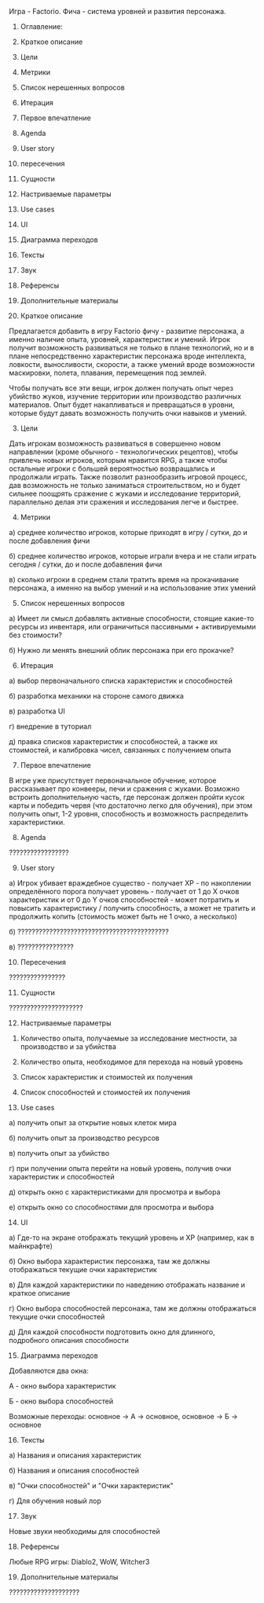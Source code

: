 Игра - Factorio. Фича - система уровней и развития персонажа.

1. Оглавление:

2. Краткое описание

3. Цели

4. Метрики

5. Список нерешенных вопросов

6. Итерация

7. Первое впечатление

8. Agenda

9. User story

10. пересечения

11. Сущности

12. Настриваемые параметры

13. Use cases

14. UI

15. Диаграмма переходов

16. Тексты

17. Звук

18. Референсы

19. Дополнительные материалы



2. Краткое описание

Предлагается добавить в игру Factorio фичу - развитие персонажа, а именно наличие опыта, уровней, характеристик и умений. Игрок получит возможность развиваться не только в плане технологий,
но и в плане непосредственно характеристик персонажа вроде интеллекта, ловкости, выносливости, скорости, а также умений вроде возможности маскировки, полета, плавания, перемещения под землей.

Чтобы получать все эти вещи, игрок должен получать опыт через убийство жуков, изучение территории или производство различных материалов. Опыт будет накапливаться и превращаться в уровни, которые
будут давать возможность получить очки навыков и умений.

3. Цели

Дать игрокам возможность развиваться в совершенно новом направлении (кроме обычного - технологических рецептов), чтобы привлечь новых игроков, которым нравится RPG, а также чтобы остальные игроки
с большей вероятностью возвращались и продолжали играть. Также позволит разнообразить игровой процесс, дав возможность не только заниматься строительством, но и будет сильнее поощрять сражение с
жуками и исследование территорий, параллельно делая эти сражения и исследования легче и быстрее.

4. Метрики

а) среднее количество игроков, которые приходят в игру / сутки, до и после добавления фичи

б) среднее количество игроков, которые играли вчера и не стали играть сегодня / сутки, до и после добавления фичи

в) сколько игроки в среднем стали тратить время на прокачивание персонажа, а именно на выбор умений и на использование этих умений

5. Список нерешенных вопросов

а) Имеет ли смысл добавлять активные способности, стоящие какие-то ресурсы из инвентаря, или ограничиться пассивными + активируемыми без стоимости?

б) Нужно ли менять внешний облик персонажа при его прокачке?

6. Итерация

а) выбор первоначального списка характеристик и способностей

б) разработка механики на стороне самого движка

в) разработка UI

г) внедрение в туториал

д) правка списков характеристик и способностей, а также их стоимостей, и калибровка чисел, связанных с получением опыта

7. Первое впечатление

В игре уже присутствует первоначальное обучение, которое рассказывает про конвееры, печи и сражения с жуками. Возможно встроить дополнительную часть, где персонаж должен пройти кусок карты
и победить червя (что достаточно легко для обучения), при этом получить опыт, 1-2 уровня, способность и возможность распределить характеристики. 

8. Agenda

?????????????????

9. User story

а) Игрок убивает враждебное существо - получает XP - по накоплении определённого порога получает уровень - получает от 1 до X очков характеристик и от 0 до Y очков способностей - может
потратить и повысить характеристику / получить способность, а может не тратить и продолжить копить (стоимость может быть не 1 очко, а несколько)

б) ???????????????????????????????????????????

в) ????????????????

10. Пересечения

????????????????

11. Сущности

?????????????????????

12. Настриваемые параметры

1) Количество опыта, получаемые за исследование местности, за производство и за убийства

2) Количество опыта, необходимое для перехода на новый уровень

3) Список характеристик и стоимостей их получения

4) Список способностей и стоимостей их получения

13. Use cases

а) получить опыт за открытие новых клеток мира

б) получить опыт за производство ресурсов

в) получить опыт за убийство

г) при получении опыта перейти на новый уровень, получив очки характеристик и способностей

д) открыть окно с характеристиками для просмотра и выбора

е) открыть окно со способностями для просмотра и выбора

14. UI

а) Где-то на экране отображать текущий уровень и XP (например, как в майнкрафте)

б) Окно выбора характеристик персонажа, там же должны отображаться текущие очки характеристик

в) Для каждой характеристики по наведению отображать название  и краткое описание

г) Окно выбора способностей персонажа, там же должны отображаться текущие очки способностей

д) Для каждой способности подготовить окно для длинного, подробного описания способности

15. Диаграмма переходов

Добавляются два окна:

А - окно выбора характеристик

Б - окно выбора способностей

Возможные переходы: основное -> А -> основное, основное -> Б -> основное

16. Тексты

а) Названия и описания характеристик

б) Названия и описания способностей

в) "Очки способностей" и "Очки характеристик"

г) Для обучения новый лор

17. Звук

Новые звуки необходимы для способностей

18. Референсы

Любые RPG игры: Diablo2, WoW, Witcher3

19. Дополнительные материалы

????????????????????
